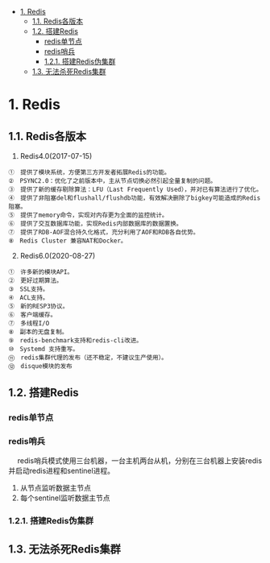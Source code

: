 
<!-- TOC -->

- [1. Redis](#1-redis)
    - [1.1. Redis各版本](#11-redis各版本)
    - [1.2. 搭建Redis](#12-搭建redis)
        - [redis单节点](#redis单节点)
        - [redis哨兵](#redis哨兵)
        - [1.2.1. 搭建Redis伪集群](#121-搭建redis伪集群)
    - [1.3. 无法杀死Redis集群](#13-无法杀死redis集群)

<!-- /TOC -->


# 1. Redis  
<!-- 


-->

## 1.1. Redis各版本  
<!--
Redis各版本特性
https://blog.csdn.net/tianyu_yunlong_1/article/details/123006028
-->
1. Redis4.0(2017-07-15)

```text
①　提供了模块系统，方便第三方开发者拓展Redis的功能。
②　PSYNC2.0：优化了之前版本中，主从节点切换必然引起全量复制的问题。
③　提供了新的缓存剔除算法：LFU（Last Frequently Used），并对已有算法进行了优化。
④　提供了非阻塞del和flushall/flushdb功能，有效解决删除了bigkey可能造成的Redis阻塞。
⑤　提供了memory命令，实现对内存更为全面的监控统计。
⑥　提供了交互数据库功能，实现Redis内部数据库的数据置换。
⑦　提供了RDB-AOF混合持久化格式，充分利用了AOF和RDB各自优势。
⑧　Redis Cluster 兼容NAT和Docker。
```

2. Redis6.0(2020-08-27)

```text
①　许多新的模块API。
②　更好过期算法。
③　SSL支持。
④　ACL支持。
⑤　新的RESP3协议。
⑥　客户端缓存。
⑦　多线程I/O
⑧　副本的无盘复制。
⑨　redis-benchmark支持和redis-cli改进。
⑩　Systemd 支持重写。
⑪　redis集群代理的发布（还不稳定，不建议生产使用）。
⑫　disque模块的发布
```



## 1.2. 搭建Redis  
### redis单节点  



### redis哨兵  
&emsp; redis哨兵模式使用三台机器，一台主机两台从机，分别在三台机器上安装redis并启动redis进程和sentinel进程。  

<!-- 

https://www.jianshu.com/p/df4af68549a5

https://blog.csdn.net/weixin_38879931/article/details/122901004

-->

1. 从节点监听数据主节点  
2. 每个sentinel监听数据主节点   



### 1.2.1. 搭建Redis伪集群  
<!-- 
windows搭建redis伪集群
https://www.bianchengquan.com/article/438078.html
Windows的Redis5.0+集群搭建
https://blog.csdn.net/qq_37062156/article/details/121628324
在window下创建redis服务
https://blog.csdn.net/lejian/article/details/124339831

-->

## 1.3. 无法杀死Redis集群  
<!-- 

Linux上无法杀掉redis进程
https://blog.csdn.net/u011191042/article/details/84528502?spm=1001.2101.3001.6661.1&utm_medium=distribute.pc_relevant_t0.none-task-blog-2%7Edefault%7ECTRLIST%7ERate-1-84528502-blog-121384286.pc_relevant_antiscanv2&depth_1-utm_source=distribute.pc_relevant_t0.none-task-blog-2%7Edefault%7ECTRLIST%7ERate-1-84528502-blog-121384286.pc_relevant_antiscanv2&utm_relevant_index=1

-->

